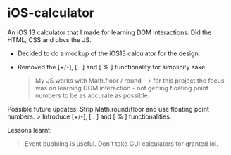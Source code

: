 # iOS-calculator

An iOS 13 calculator that I made for learning DOM interactions. Did the HTML, CSS and obvs the JS.

- Decided to do a mockup of the iOS13 calculator for the design. 
 
- Removed the [+/-], [ . ] and [ % ] functionality for simplicity sake. 
    > My JS works with Math.floor / round --> for this project the focus was on learning DOM interaction - not getting floating point numbers to be as accurate as possible. 

Possible future updates: Strip Math.round/floor and use floating point numbers.
    > Introduce [+/-], [ . ] and [ % ] functionalities.  
   
Lessons learnt: 
 > Event bubbling is useful.
 > Don't take GUI calculators for granted lol.
 





